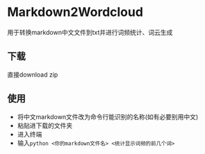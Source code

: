 # Markdown2Wordcloud
用于转换markdown中文文件到txt并进行词频统计、词云生成
## 下载
直接download zip
## 使用
- 将中文markdown文件改为命令行能识别的名称(如有必要别用中文)
- 粘贴进下载的文件夹
- 进入终端
- 输入```python <你的markdown文件名> <统计显示词频的前几个词>```
